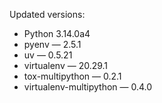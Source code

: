 Updated versions:
* Python 3.14.0a4
* pyenv — 2.5.1
* uv — 0.5.21
* virtualenv — 20.29.1
* tox-multipython — 0.2.1
* virtualenv-multipython — 0.4.0
